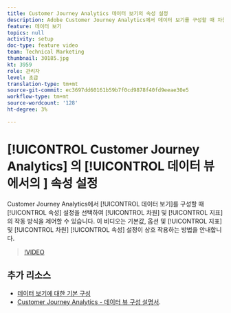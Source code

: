 ```yaml
---
title: Customer Journey Analytics 데이터 보기의 속성 설정
description: Adobe Customer Journey Analytics에서 데이터 보기를 구성할 때 차원 및 지표가 함께 작동하는 방식을 제어하기 위해 속성 설정을 선택할 수 있습니다. 이 비디오에서는 기본값, 옵션, 지표 및 차원 속성 설정이 상호 작용하는 방법을 안내합니다.
feature: 데이터 보기
topics: null
activity: setup
doc-type: feature video
team: Technical Marketing
thumbnail: 30185.jpg
kt: 3959
role: 관리자
level: 초급
translation-type: tm+mt
source-git-commit: ec3697dd60161b59b7f0cd9878f40fd9eeae30e5
workflow-type: tm+mt
source-wordcount: '128'
ht-degree: 3%

---
```



# [!UICONTROL Customer Journey Analytics] 의  [!UICONTROL 데이터 뷰에서의 ] 속성 설정

Customer Journey Analytics에서 [!UICONTROL 데이터 보기]를 구성할 때 [!UICONTROL 속성] 설정을 선택하여 [!UICONTROL 차원] 및 [!UICONTROL 지표]의 작동 방식을 제어할 수 있습니다. 이 비디오는 기본값, 옵션 및 [!UICONTROL 지표] 및 [!UICONTROL 차원] [!UICONTROL 속성] 설정이 상호 작용하는 방법을 안내합니다.

>[!VIDEO](https://video.tv.adobe.com/v/30185/?quality=12&enable10seconds=on&speedcontrol=on)

## 추가 리소스

* [데이터 보기에 대한 기본 구성](basic-configuration-for-data-views.md)
* [Customer Journey Analytics - 데이터 뷰 구성 설명서](https://docs.adobe.com/content/help/en/analytics-platform/using/cja-dataviews/configure-dataviews.html).
